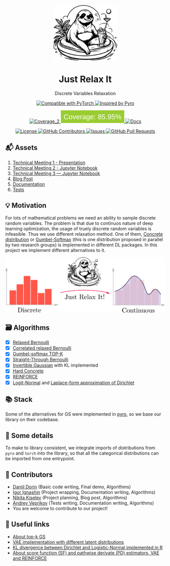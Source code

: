 <div align="center">  
    <img src="assets/logo.svg" width="200px" />
    <h1> Just Relax It </h1>
    <p align="center"> Discrete Variables Relaxation </p>
</div>

<p align="center">
    <a href="https://pytorch.org/docs/stable/distributions.html">
        <img alt="Compatible with PyTorch" src="https://img.shields.io/badge/Compatible_with_Pytorch-ef4c2c">
    </a>
    <a href="https://docs.pyro.ai/en/dev/distributions.html">
        <img alt="Inspired by Pyro" src="https://img.shields.io/badge/Inspired_by_Pyro-fecd08">
    </a>
</p>

<p align="center">
    <a href="https://github.com/intsystems/discrete-variables-relaxation/tree/main/tests">
        <img alt="Coverage_2" src="https://github.com/intsystems/discrete-variables-relaxation/actions/workflows/test.yml/badge.svg" />
    </a>
    <a href="https://github.com/intsystems/discrete-variables-relaxation/tree/main/tests">
        <img alt="Coverage" src="coverage-badge.svg" />
    </a>
    <a href="https://intsystems.github.io/discrete-variables-relaxation">
        <img alt="Docs" src="https://github.com/intsystems/discrete-variables-relaxation/actions/workflows/docs.yml/badge.svg" />
    </a>
</p>

<p align="center">
    <a href="https://github.com/intsystems/discrete-variables-relaxation/blob/main/LICENSE">
        <img alt="License" src="https://badgen.net/github/license/intsystems/discrete-variables-relaxation?color=green" />
    </a>
    <a href="https://github.com/intsystems/discrete-variables-relaxation/graphs/contributors">
        <img alt="GitHub Contributors" src="https://img.shields.io/github/contributors/intsystems/discrete-variables-relaxation" />
    </a>
    <a href="https://github.com/intsystems/discrete-variables-relaxation/issues">
        <img alt="Issues" src="https://img.shields.io/github/issues-closed/intsystems/discrete-variables-relaxation?color=0088ff" />
    </a>
    <a href="https://github.com/intsystems/discrete-variables-relaxation/pulls">
        <img alt="GitHub Pull Requests" src="https://img.shields.io/github/issues-pr-closed/intsystems/discrete-variables-relaxation?color=7f29d6" />
    </a>
</p>

## 📬 Assets

1. [Technical Meeting 1 - Presentation](https://github.com/intsystems/discrete-variables-relaxation/blob/main/assets/presentation_tm1.pdf)
2. [Technical Meeting 2 - Jupyter Notebook](https://github.com/intsystems/discrete-variables-relaxation/blob/main/basic/basic_code.ipynb)
3. [Technical Meeting 3 — Jupyter Notebook](https://github.com/intsystems/discrete-variables-relaxation/blob/main/demo/vizualization.ipynb)
4. [Blog Post](https://github.com/intsystems/discrete-variables-relaxation/blob/main/assets/blog-post.pdf)
5. [Documentation](https://intsystems.github.io/discrete-variables-relaxation/train.html)
6. [Tests](https://github.com/intsystems/discrete-variables-relaxation/tree/main/tests)

## 💡 Motivation
For lots of mathematical problems we need an ability to sample discrete random variables. 
The problem is that due to continuos nature of deep learning optimization, the usage of truely discrete random variables is infeasible. 
Thus we use different relaxation method. 
One of them, [Concrete distribution](https://arxiv.org/abs/1611.00712) or [Gumbel-Softmax](https://arxiv.org/abs/1611.01144) (this is one distribution proposed in parallel by two research groups) is implemented in different DL packages. 
In this project we implement different alternatives to it. 

<div align="center">  
    <img src="assets/overview.png"/>
</div>

## 🗃 Algorithms
- [x] [Relaxed Bernoulli](http://proceedings.mlr.press/v119/yamada20a/yamada20a.pdf) 
- [x] [Correlated relaxed Bernoulli](https://openreview.net/pdf?id=oDFvtxzPOx)
- [x] [Gumbel-softmax TOP-K](https://arxiv.org/pdf/1903.06059) 
- [x] [Straight-Through Bernoulli](https://citeseerx.ist.psu.edu/document?repid=rep1&type=pdf&doi=62c76ca0b2790c34e85ba1cce09d47be317c7235) 
- [x] [Invertible Gaussian](https://arxiv.org/abs/1912.09588) with KL implemented
- [x] [Hard Concrete](https://arxiv.org/pdf/1712.01312) 
- [x] [REINFORCE](http://www.cs.toronto.edu/~tingwuwang/REINFORCE.pdf)
- [x] [Logit-Normal](https://en.wikipedia.org/wiki/Logit-normal_distribution) and [Laplace-form approximation of Dirichlet](https://stats.stackexchange.com/questions/535560/approximating-the-logit-normal-by-dirichlet) 

## 📚 Stack
Some of the alternatives for GS were implemented in [pyro](https://docs.pyro.ai/en/dev/distributions.html), so we base our library on their codebase.
  
## 🧩 Some details
To make to library consistent, we integrate imports of distributions from `pyro` and `torch` into the library, so that all the categorical distributions can be imported from one entrypoint. 

## 👥 Contributors
- [Daniil Dorin](https://github.com/DorinDaniil) (Basic code writing, Final demo, Algorithms)
- [Igor Ignashin](https://github.com/ThunderstormXX) (Project wrapping, Documentation writing, Algorithms)
- [Nikita Kiselev](https://github.com/kisnikser) (Project planning, Blog post, Algorithms)
- [Andrey Veprikov](https://github.com/Vepricov) (Tests writing, Documentation writing, Algorithms)
- You are welcome to contribute to our project!

## 🔗 Useful links
- [About top-k GS](https://uvadlc-notebooks.readthedocs.io/en/latest/tutorial_notebooks/DL2/sampling/subsets.html) 
- [VAE implementation with different latent distributions](https://github.com/kampta/pytorch-distributions)
- [KL divergence between Dirichlet and Logistic-Normal implemented in R](https://rdrr.io/cran/Compositional/src/R/kl.diri.normal.R)
- [About score function (SF) and pathwise derivate (PD) estimators, VAE and REINFORCE](https://arxiv.org/abs/1506.05254)
